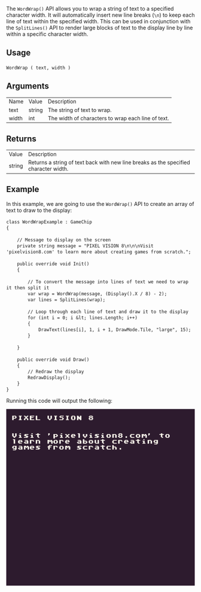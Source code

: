 The `WordWrap()` API allows you to wrap a string of text to a specified character width. It will automatically insert new line breaks (`\n`) to keep each line of text within the specified width. This can be used in conjunction with the `SplitLines()` API to render large blocks of text to the display line by line within a specific character width.

## Usage

`WordWrap ( text, width )`

## Arguments

<table>
  <tr>
    <td>Name</td>
    <td>Value</td>
    <td>Description</td>
  </tr>
  <tr>
    <td>text</td>
    <td>string</td>
    <td>The string of text to wrap.</td>
  </tr>
  <tr>
    <td>width</td>
    <td>int</td>
    <td>The width of characters to wrap each line of text.</td>
  </tr>
</table>


## Returns

<table>
  <tr>
    <td>Value</td>
    <td>Description</td>
  </tr>
  <tr>
    <td>string</td>
    <td>Returns a string of text back with new line breaks as the specified character width.</td>
  </tr>
</table>


## Example

In this example, we are going to use the `WordWrap()` API to create an array of text to draw to the display:

    class WordWrapExample : GameChip
    {

        // Message to display on the screen
        private string message = "PIXEL VISION 8\n\n\nVisit 'pixelvision8.com' to learn more about creating games from scratch.";

        public override void Init()
        {

            // To convert the message into lines of text we need to wrap it then split it
            var wrap = WordWrap(message, (Display().X / 8) - 2);
            var lines = SplitLines(wrap);

            // Loop through each line of text and draw it to the display
            for (int i = 0; i &lt; lines.Length; i++)
            {
                DrawText(lines[i], 1, i + 1, DrawMode.Tile, "large", 15);
            }

        }

        public override void Draw()
        {
            // Redraw the display
            RedrawDisplay();
        }
    }

Running this code will output the following:

![image alt text](images/WordWrapOutput_image_0.png)


